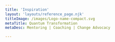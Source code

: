 ```yaml
---
title: 'Inspiration'
layout: 'layouts/reference_page.njk'
titleImage: /images/Logo-name-compact.svg
metaTitle: Quantum Transformation
metaDesc: Mentoring | Coaching | Change Advocacy

---
```

